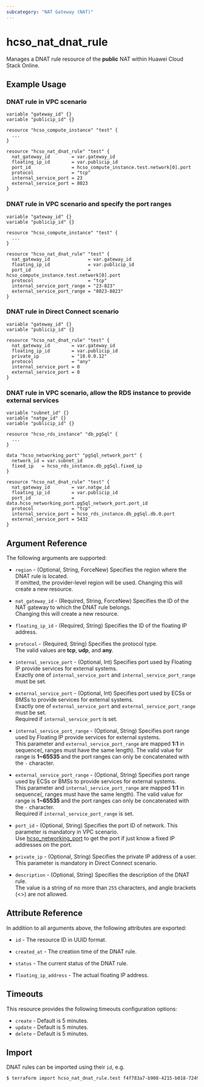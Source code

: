 ```yaml
---
subcategory: "NAT Gateway (NAT)"
---
```


# hcso_nat_dnat_rule

Manages a DNAT rule resource of the **public** NAT within Huawei Cloud Stack Online.

## Example Usage

### DNAT rule in VPC scenario

```hcl
variable "gateway_id" {}
variable "publicip_id" {}

resource "hcso_compute_instance" "test" {
  ...
}

resource "hcso_nat_dnat_rule" "test" {
  nat_gateway_id        = var.gateway_id
  floating_ip_id        = var.publicip_id
  port_id               = hcso_compute_instance.test.network[0].port
  protocol              = "tcp"
  internal_service_port = 23
  external_service_port = 8023
}
```

### DNAT rule in VPC scenario and specify the port ranges

```hcl
variable "gateway_id" {}
variable "publicip_id" {}

resource "hcso_compute_instance" "test" {
  ...
}

resource "hcso_nat_dnat_rule" "test" {
  nat_gateway_id              = var.gateway_id
  floating_ip_id              = var.publicip_id
  port_id                     = hcso_compute_instance.test.network[0].port
  protocol                    = "tcp"
  internal_service_port_range = "23-823"
  external_service_port_range = "8023-8823"
}
```

### DNAT rule in Direct Connect scenario

```hcl
variable "gateway_id" {}
variable "publicip_id" {}

resource "hcso_nat_dnat_rule" "test" {
  nat_gateway_id        = var.gateway_id
  floating_ip_id        = var.publicip_id
  private_ip            = "10.0.0.12"
  protocol              = "any"
  internal_service_port = 0
  external_service_port = 0
}
```

### DNAT rule in VPC scenario, allow the RDS instance to provide external services

```hcl
variable "subnet_id" {}
variable "natgw_id" {}
variable "publicip_id" {}

resource "hcso_rds_instance" "db_pgSql" {
  ...
}

data "hcso_networking_port" "pgSql_network_port" {
  network_id = var.subnet_id
  fixed_ip   = hcso_rds_instance.db_pgSql.fixed_ip
}

resource "hcso_nat_dnat_rule" "test" {
  nat_gateway_id        = var.natgw_id
  floating_ip_id        = var.publicip_id
  port_id               = data.hcso_networking_port.pgSql_network_port.port_id
  protocol              = "tcp"
  internal_service_port = hcso_rds_instance.db_pgSql.db.0.port
  external_service_port = 5432
}
```

## Argument Reference

The following arguments are supported:

* `region` - (Optional, String, ForceNew) Specifies the region where the DNAT rule is located.  
  If omitted, the provider-level region will be used. Changing this will create a new resource.

* `nat_gateway_id` - (Required, String, ForceNew) Specifies the ID of the NAT gateway to which the DNAT rule belongs.  
  Changing this will create a new resource.

* `floating_ip_id` - (Required, String) Specifies the ID of the floating IP address.

* `protocol` - (Required, String) Specifies the protocol type.  
  The valid values are **tcp**, **udp**, and **any**.

* `internal_service_port` - (Optional, Int) Specifies port used by Floating IP provide services for external
  systems.  
  Exactly one of `internal_service_port` and `internal_service_port_range` must be set.

* `external_service_port` - (Optional, Int) Specifies port used by ECSs or BMSs to provide services for
  external systems.  
  Exactly one of `external_service_port` and `external_service_port_range` must be set.  
  Required if `internal_service_port` is set.

* `internal_service_port_range` - (Optional, String) Specifies port range used by Floating IP provide services
  for external systems.  
  This parameter and `external_service_port_range` are mapped **1:1** in sequence(, ranges must have the same length).
  The valid value for range is **1~65535** and the port ranges can only be concatenated with the `-` character.

* `external_service_port_range` - (Optional, String) Specifies port range used by ECSs or BMSs to provide
  services for external systems.  
  This parameter and `internal_service_port_range` are mapped **1:1** in sequence(, ranges must have the same length).
  The valid value for range is **1~65535** and the port ranges can only be concatenated with the `-` character.  
  Required if `internal_service_port_range` is set.

* `port_id` - (Optional, String) Specifies the port ID of network. This parameter is mandatory in VPC scenario.  
  Use [hcso_networking_port](../data-sources/networking_port) to get the port if just know a fixed IP addresses
  on the port.

* `private_ip` - (Optional, String) Specifies the private IP address of a user. This parameter is mandatory in
  Direct Connect scenario.

* `description` - (Optional, String) Specifies the description of the DNAT rule.  
  The value is a string of no more than `255` characters, and angle brackets (<>) are not allowed.

## Attribute Reference

In addition to all arguments above, the following attributes are exported:

* `id` - The resource ID in UUID format.

* `created_at` - The creation time of the DNAT rule.

* `status` - The current status of the DNAT rule.

* `floating_ip_address` - The actual floating IP address.

## Timeouts

This resource provides the following timeouts configuration options:

* `create` - Default is 5 minutes.
* `update` - Default is 5 minutes.
* `delete` - Default is 5 minutes.

## Import

DNAT rules can be imported using their `id`, e.g.

```bash
$ terraform import hcso_nat_dnat_rule.test f4f783a7-b908-4215-b018-724960e5df4a
```

